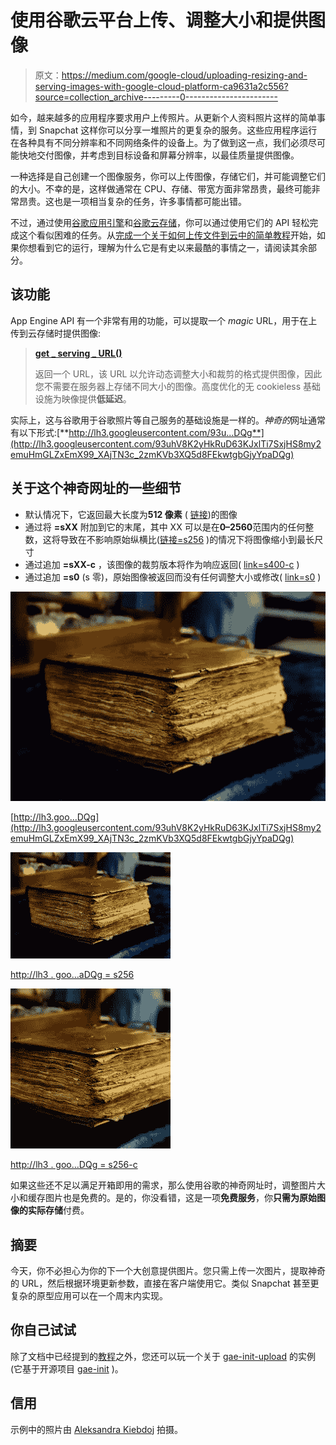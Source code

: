 # 使用谷歌云平台上传、调整大小和提供图像

> 原文：<https://medium.com/google-cloud/uploading-resizing-and-serving-images-with-google-cloud-platform-ca9631a2c556?source=collection_archive---------0----------------------->

如今，越来越多的应用程序要求用户上传照片。从更新个人资料照片这样的简单事情，到 Snapchat 这样你可以分享一堆照片的更复杂的服务。这些应用程序运行在各种具有不同分辨率和不同网络条件的设备上。为了做到这一点，我们必须尽可能快地交付图像，并考虑到目标设备和屏幕分辨率，以最佳质量提供图像。

一种选择是自己创建一个图像服务，你可以上传图像，存储它们，并可能调整它们的大小。不幸的是，这样做通常在 CPU、存储、带宽方面非常昂贵，最终可能非常昂贵。这也是一项相当复杂的任务，许多事情都可能出错。

不过，通过使用[谷歌应用引擎](https://cloud.google.com/appengine/)和[谷歌云存储](https://cloud.google.com/storage/)，你可以通过使用它们的 API 轻松完成这个看似困难的任务。从[完成一个关于如何上传文件到云中的简单教程](https://cloud.google.com/appengine/docs/python/blobstore/)开始，如果你想看到它的运行，理解为什么它是有史以来最酷的事情之一，请阅读其余部分。

## 该功能

App Engine API 有一个非常有用的功能，可以提取一个 *magic* URL，用于在上传到云存储时提供图像:

> [**get _ serving _ URL()**](https://cloud.google.com/appengine/docs/python/images/functions#Image_get_serving_url)
> 
> 返回一个 URL，该 URL 以允许动态调整大小和裁剪的格式提供图像，因此您不需要在服务器上存储不同大小的图像。高度优化的无 cookieless 基础设施为映像提供**低延迟**。

实际上，这与谷歌用于谷歌照片等自己服务的基础设施是一样的。*神奇的*网址通常有以下形式:[**http://lh3.googleusercontent.com/93u...DQg**](http://lh3.googleusercontent.com/93uhV8K2yHkRuD63KJxlTi7SxjHS8my2emuHmGLZxEmX99_XAjTN3c_2zmKVb3XQ5d8FEkwtgbGjyYpaDQg)

## 关于这个神奇网址的一些细节

*   默认情况下，它返回最大长度为**512 像素** ( [链接](http://lh3.googleusercontent.com/93uhV8K2yHkRuD63KJxlTi7SxjHS8my2emuHmGLZxEmX99_XAjTN3c_2zmKVb3XQ5d8FEkwtgbGjyYpaDQg))的图像
*   通过将 **=sXX** 附加到它的末尾，其中 XX 可以是在**0–2560**范围内的任何整数，这将导致在不影响原始纵横比([链接=s256](http://lh3.googleusercontent.com/93uhV8K2yHkRuD63KJxlTi7SxjHS8my2emuHmGLZxEmX99_XAjTN3c_2zmKVb3XQ5d8FEkwtgbGjyYpaDQg=s256) )的情况下将图像缩小到最长尺寸
*   通过追加 **=sXX-c** ，该图像的裁剪版本将作为响应返回( [link=s400-c](http://lh3.googleusercontent.com/93uhV8K2yHkRuD63KJxlTi7SxjHS8my2emuHmGLZxEmX99_XAjTN3c_2zmKVb3XQ5d8FEkwtgbGjyYpaDQg=s400-c) )
*   通过追加 **=s0** (s 零)，原始图像被返回而没有任何调整大小或修改( [link=s0](http://lh3.googleusercontent.com/93uhV8K2yHkRuD63KJxlTi7SxjHS8my2emuHmGLZxEmX99_XAjTN3c_2zmKVb3XQ5d8FEkwtgbGjyYpaDQg=s0) )

![](img/953dcfbcd403d2bec3d67824583dbc69.png)

[http://lh3.goo…DQg](http://lh3.googleusercontent.com/93uhV8K2yHkRuD63KJxlTi7SxjHS8my2emuHmGLZxEmX99_XAjTN3c_2zmKVb3XQ5d8FEkwtgbGjyYpaDQg)

![](img/13f02d5a4fb906b88f3ced8f7ef567af.png)

[http://lh3 . goo…aDQg = s256](http://lh3.googleusercontent.com/93uhV8K2yHkRuD63KJxlTi7SxjHS8my2emuHmGLZxEmX99_XAjTN3c_2zmKVb3XQ5d8FEkwtgbGjyYpaDQg=s256)

![](img/b50cf085817eb5775d91739dc87fe092.png)

[http://lh3 . goo…DQg = s256-c](http://lh3.googleusercontent.com/93uhV8K2yHkRuD63KJxlTi7SxjHS8my2emuHmGLZxEmX99_XAjTN3c_2zmKVb3XQ5d8FEkwtgbGjyYpaDQg=s256-c)

如果这些还不足以满足开箱即用的需求，那么使用谷歌的神奇网址时，调整图片大小和缓存图片也是免费的。是的，你没看错，这是一项**免费服务**，你**只需为原始图像的实际存储**付费。

## 摘要

今天，你不必担心为你的下一个大创意提供图片。您只需上传一次图片，提取神奇的 URL，然后根据环境更新参数，直接在客户端使用它。类似 Snapchat 甚至更复杂的原型应用可以在一个周末内实现。

## 你自己试试

除了文档中已经提到的[教程](https://cloud.google.com/appengine/docs/python/blobstore/)之外，您还可以玩一个关于 [gae-init-upload](http://upload.gae-init.com/resource/upload/) 的实例(它基于开源项目 [gae-init](https://github.com/gae-init/gae-init) )。

## 信用

示例中的照片由 [Aleksandra Kiebdoj](https://www.instagram.com/p/BD9ZvurCSyC/) 拍摄。